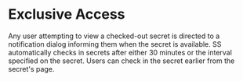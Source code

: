 [title]: # (Exclusive Access)
[tags]: # (XXX)
[priority]: # (50)

# Exclusive Access

Any user attempting to view a checked-out secret is directed to a notification dialog informing them when the secret is available. SS automatically checks in secrets after either 30 minutes or the interval specified on the secret. Users can check in the secret earlier from the secret's page.
